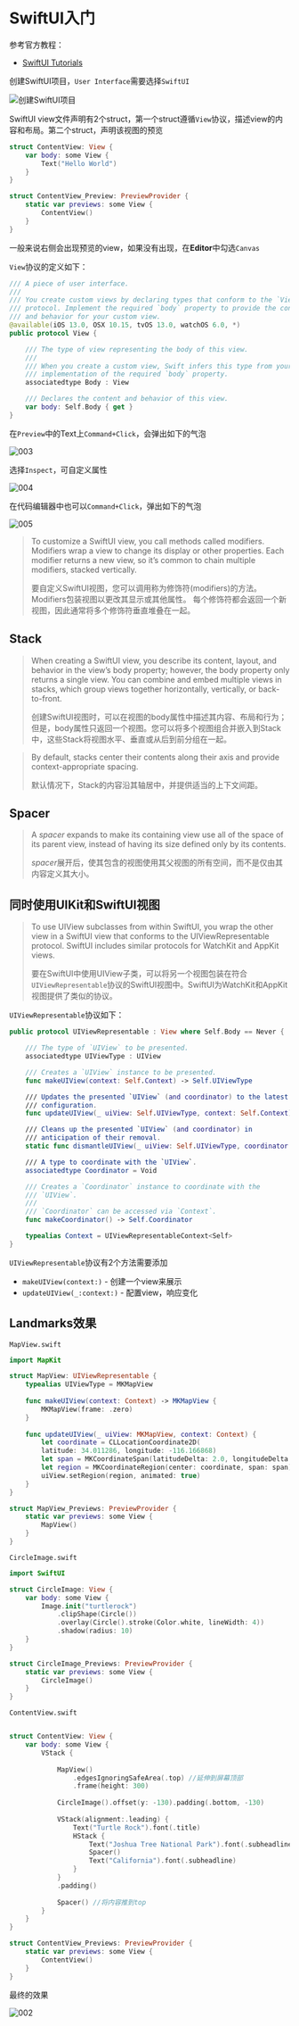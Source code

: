 # SwiftUI入门

参考官方教程：

+ [SwiftUI Tutorials](https://developer.apple.com/tutorials/swiftui/creating-and-combining-views)

创建SwiftUI项目，`User Interface`需要选择`SwiftUI`

![创建SwiftUI项目](https://github.com/winfredzen/iOS-Basic/blob/master/SwiftUI/images/001.png)

SwiftUI view文件声明有2个struct，第一个struct遵循`View`协议，描述view的内容和布局。第二个struct，声明该视图的预览

```swift
struct ContentView: View {
    var body: some View {
        Text("Hello World")
    }
}

struct ContentView_Preview: PreviewProvider {
    static var previews: some View {
        ContentView()
    }
}
```

一般来说右侧会出现预览的view，如果没有出现，在**Editor**中勾选`Canvas`



`View`协议的定义如下：

```swift
/// A piece of user interface.
///
/// You create custom views by declaring types that conform to the `View`
/// protocol. Implement the required `body` property to provide the content
/// and behavior for your custom view.
@available(iOS 13.0, OSX 10.15, tvOS 13.0, watchOS 6.0, *)
public protocol View {

    /// The type of view representing the body of this view.
    ///
    /// When you create a custom view, Swift infers this type from your
    /// implementation of the required `body` property.
    associatedtype Body : View

    /// Declares the content and behavior of this view.
    var body: Self.Body { get }
}
```



在`Preview`中的Text上`Command+Click`，会弹出如下的气泡

![003](https://github.com/winfredzen/iOS-Basic/blob/master/SwiftUI/images/003.png)

选择`Inspect`，可自定义属性

![004](https://github.com/winfredzen/iOS-Basic/blob/master/SwiftUI/images/004.png)

在代码编辑器中也可以`Command+Click`，弹出如下的气泡

![005](https://github.com/winfredzen/iOS-Basic/blob/master/SwiftUI/images/005.png)



> To customize a SwiftUI view, you call methods called modifiers. Modifiers wrap a view to change its display or other properties. Each modifier returns a new view, so it’s common to chain multiple modifiers, stacked vertically.
>
> 要自定义SwiftUI视图，您可以调用称为修饰符(modifiers)的方法。 Modifiers包装视图以更改其显示或其他属性。 每个修饰符都会返回一个新视图，因此通常将多个修饰符垂直堆叠在一起。



## Stack

> When creating a SwiftUI view, you describe its content, layout, and behavior in the view’s body property; however, the body property only returns a single view. You can combine and embed multiple views in stacks, which group views together horizontally, vertically, or back-to-front.
>
> 创建SwiftUI视图时，可以在视图的body属性中描述其内容、布局和行为；但是，body属性只返回一个视图。您可以将多个视图组合并嵌入到Stack中，这些Stack将视图水平、垂直或从后到前分组在一起。



> By default, stacks center their contents along their axis and provide context-appropriate spacing.
>
> 默认情况下，Stack的内容沿其轴居中，并提供适当的上下文间距。



## Spacer

> A *spacer* expands to make its containing view use all of the space of its parent view, instead of having its size defined only by its contents.
>
> *spacer*展开后，使其包含的视图使用其父视图的所有空间，而不是仅由其内容定义其大小。



## 同时使用UIKit和SwiftUI视图

> To use UIView subclasses from within SwiftUI, you wrap the other view in a SwiftUI view that conforms to the UIViewRepresentable protocol. SwiftUI includes similar protocols for WatchKit and AppKit views.
>
> 要在SwiftUI中使用UIView子类，可以将另一个视图包装在符合`UIViewRepresentable`协议的SwiftUI视图中。SwiftUI为WatchKit和AppKit视图提供了类似的协议。



`UIViewRepresentable`协议如下：

```swift
public protocol UIViewRepresentable : View where Self.Body == Never {

    /// The type of `UIView` to be presented.
    associatedtype UIViewType : UIView

    /// Creates a `UIView` instance to be presented.
    func makeUIView(context: Self.Context) -> Self.UIViewType

    /// Updates the presented `UIView` (and coordinator) to the latest
    /// configuration.
    func updateUIView(_ uiView: Self.UIViewType, context: Self.Context)

    /// Cleans up the presented `UIView` (and coordinator) in
    /// anticipation of their removal.
    static func dismantleUIView(_ uiView: Self.UIViewType, coordinator: Self.Coordinator)

    /// A type to coordinate with the `UIView`.
    associatedtype Coordinator = Void

    /// Creates a `Coordinator` instance to coordinate with the
    /// `UIView`.
    ///
    /// `Coordinator` can be accessed via `Context`.
    func makeCoordinator() -> Self.Coordinator

    typealias Context = UIViewRepresentableContext<Self>
}
```

`UIViewRepresentable`协议有2个方法需要添加

+ `makeUIView(context:)` - 创建一个view来展示
+ `updateUIView(_:context:)` - 配置view，响应变化



## Landmarks效果

`MapView.swift`

```swift
import MapKit

struct MapView: UIViewRepresentable {
    typealias UIViewType = MKMapView
    
    func makeUIView(context: Context) -> MKMapView {
        MKMapView(frame: .zero)
    }
    
    func updateUIView(_ uiView: MKMapView, context: Context) {
        let coordinate = CLLocationCoordinate2D(
        latitude: 34.011286, longitude: -116.166868)
        let span = MKCoordinateSpan(latitudeDelta: 2.0, longitudeDelta: 2.0)
        let region = MKCoordinateRegion(center: coordinate, span: span)
        uiView.setRegion(region, animated: true)
    }
}

struct MapView_Previews: PreviewProvider {
    static var previews: some View {
        MapView()
    }
}
```

`CircleImage.swift`

```swift
import SwiftUI

struct CircleImage: View {
    var body: some View {
        Image.init("turtlerock")
            .clipShape(Circle())
            .overlay(Circle().stroke(Color.white, lineWidth: 4))
            .shadow(radius: 10)
    }
}

struct CircleImage_Previews: PreviewProvider {
    static var previews: some View {
        CircleImage()
    }
}
```

`ContentView.swift`

```swift

struct ContentView: View {
    var body: some View {
        VStack {
            
            MapView()
                .edgesIgnoringSafeArea(.top) //延伸到屏幕顶部
                .frame(height: 300)
            
            CircleImage().offset(y: -130).padding(.bottom, -130)
            
            VStack(alignment:.leading) {
                Text("Turtle Rock").font(.title)
                HStack {
                    Text("Joshua Tree National Park").font(.subheadline)
                    Spacer()
                    Text("California").font(.subheadline)
                }
            }
            .padding()
            
            Spacer() //将内容推到top
        }
    }
}

struct ContentView_Previews: PreviewProvider {
    static var previews: some View {
        ContentView()
    }
}

```

最终的效果

![002](https://github.com/winfredzen/iOS-Basic/blob/master/SwiftUI/images/002.png)









